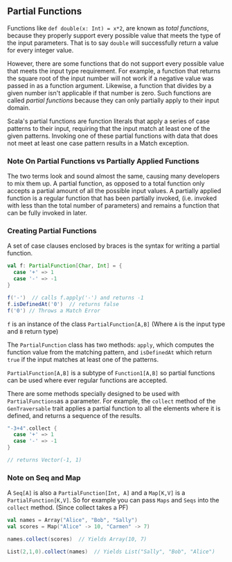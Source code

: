 ## Partial Functions

Functions like `def double(x: Int) = x*2`, are known as _total functions_, because they
properly support every possible value that meets the type of the input parameters.  That
is to say `double` will successfully return a value for every integer value.

However, there are some functions that do not support every possible value that meets the
input type requirement.  For example, a function that returns the square root of the input
number will not work if a negative value was passed in as a function argument.  Likewise,
a function that divides by a given number isn't applicable if that number is zero.  Such
functions are called _partial functions_ because they can only partially apply to their 
input domain.

Scala's partial functions are function literals that apply a series of case patterns to
their input, requiring that the input match at least one of the given patterns.  Invoking
one of these partial functions with data that does not meet at least one case pattern results
in a Match exception.

### Note On Partial Functions vs Partially Applied Functions
The two terms look and sound almost the same, causing many developers to mix them up.  A
partial function, as opposed to a total function only accepts a partial amount of all the 
possible input values.  A partially applied function is a regular function that has been
partially invoked, (i.e. invoked with less than the total number of parameters) and remains
a function that can be fully invoked in later.

### Creating Partial Functions

A set of case clauses enclosed by braces is the syntax for writing a partial function.

```scala
val f: PartialFunction[Char, Int] = {
  case '+' => 1
  case '-' => -1
}

f('-')  // calls f.apply('-') and returns -1
f.isDefinedAt('0')  // returns false
f('0') // Throws a Match Error
```

`f` is an instance of the class `PartialFunction[A,B]` (Where `A` is the input type and `B` 
return type)

The `PartialFunction` class has two methods: `apply`, which computes the function value from
the matching pattern, and `isDefinedAt` which return `true` if the input matches at least one
of the patterns.

`PartialFunction[A,B]` is a subtype of `Function1[A,B]` so partial functions can be used where
ever regular functions are accepted.

There are some methods specially designed to be used with `PartialFunctions`as a parameter.  For
example, the `collect` method of the `GenTraversable` trait applies a partial function to all
the elements where it is defined, and returns a sequence of the results.

```scala
"-3+4".collect {
  case '+' => 1
  case '-' => -1 
}

// returns Vector(-1, 1)
```

### Note on Seq and Map
A `Seq[A]` is also a `PartialFunction[Int, A]`  and a `Map[K,V]` is a `PartialFunction[K,V]`.  So
for example you can pass `Maps` and `Seqs` into the `collect` method.  (Since collect takes a PF)

```scala
val names = Array("Alice", "Bob", "Sally")
val scores = Map("Alice" -> 10, "Carmen" -> 7)

names.collect(scores)  // Yields Array(10, 7)

List(2,1,0).collect(names)  // Yields List("Sally", "Bob", "Alice")
```